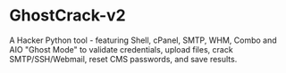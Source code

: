 # GhostCrack-v2
A Hacker Python tool - featuring Shell, cPanel, SMTP, WHM, Combo and AIO "Ghost Mode" to validate credentials, upload files, crack SMTP/SSH/Webmail, reset CMS passwords, and save results.
